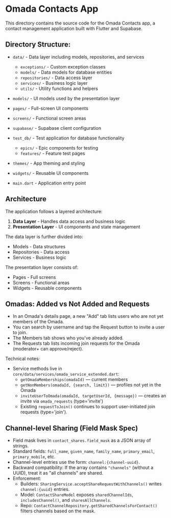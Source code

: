 # Omada Contacts App

This directory contains the source code for the Omada Contacts app, a contact management application built with Flutter and Supabase.

## Directory Structure:

- `data/` - Data layer including models, repositories, and services
  - `exceptions/` - Custom exception classes
  - `models/` - Data models for database entities
  - `repositories/` - Data access layer
  - `services/` - Business logic layer
  - `utils/` - Utility functions and helpers

- `models/` - UI models used by the presentation layer

- `pages/` - Full-screen UI components

- `screens/` - Functional screen areas

- `supabase/` - Supabase client configuration

- `test_db/` - Test application for database functionality
  - `epics/` - Epic components for testing
  - `features/` - Feature test pages

- `themes/` - App theming and styling

- `widgets/` - Reusable UI components

- `main.dart` - Application entry point

## Architecture

The application follows a layered architecture:

1. **Data Layer** - Handles data access and business logic
2. **Presentation Layer** - UI components and state management

The data layer is further divided into:
- Models - Data structures
- Repositories - Data access
- Services - Business logic

The presentation layer consists of:
- Pages - Full screens
- Screens - Functional areas
- Widgets - Reusable components

## Omadas: Added vs Not Added and Requests

- In an Omada's details page, a new "Add" tab lists users who are not yet members of the Omada.
- You can search by username and tap the Request button to invite a user to join.
- The Members tab shows who you've already added.
- The Requests tab lists incoming join requests for the Omada (moderator+ can approve/reject).

Technical notes:
- Service methods live in `core/data/services/omada_service_extended.dart`:
  - `getOmadaMemberships(omadaId)` — current members
  - `getNonMembers(omadaId, {search, limit})` — profiles not yet in the Omada
  - `inviteUserToOmada(omadaId, targetUserId, {message})` — creates an invite via `omada_requests` (type='invite')
  - Existing `requestToJoin()` continues to support user-initiated join requests (type='join').

## Channel-level Sharing (Field Mask Spec)

- Field mask lives in `contact_shares.field_mask` as a JSON array of strings.
- Standard fields: `full_name`, `given_name`, `family_name`, `primary_email`, `primary_mobile`, etc.
- Channel-level entries use the form: `channel:{channel-uuid}`.
- Backward compatibility: If the array contains `"channels"` (without a UUID), treat it as "all channels" are shared.
- Enforcement:
  - Builders: `SharingService.acceptShareRequestWithChannels()` writes `channel:{uuid}` entries.
  - Model: `ContactShareModel` exposes `sharedChannelIds`, `includesChannel()`, and `sharesAllChannels`.
  - Repo: `ContactChannelRepository.getSharedChannelsForContact()` filters channels based on the mask.